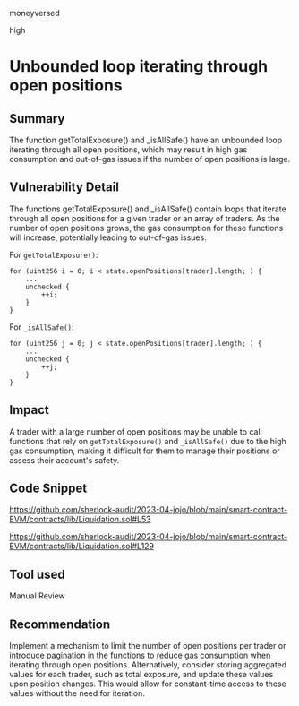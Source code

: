 moneyversed

high

# Unbounded loop iterating through open positions

## Summary

The function getTotalExposure() and _isAllSafe() have an unbounded loop iterating through all open positions, which may result in high gas consumption and out-of-gas issues if the number of open positions is large.

## Vulnerability Detail

The functions getTotalExposure() and _isAllSafe() contain loops that iterate through all open positions for a given trader or an array of traders. As the number of open positions grows, the gas consumption for these functions will increase, potentially leading to out-of-gas issues.

For `getTotalExposure()`:

```solidity
for (uint256 i = 0; i < state.openPositions[trader].length; ) {
    ...
    unchecked {
        ++i;
    }
}
```

For `_isAllSafe()`:

```solidity
for (uint256 j = 0; j < state.openPositions[trader].length; ) {
    ...
    unchecked {
        ++j;
    }
}
```

## Impact

A trader with a large number of open positions may be unable to call functions that rely on `getTotalExposure()` and `_isAllSafe()` due to the high gas consumption, making it difficult for them to manage their positions or assess their account's safety.

## Code Snippet

https://github.com/sherlock-audit/2023-04-jojo/blob/main/smart-contract-EVM/contracts/lib/Liquidation.sol#L53

https://github.com/sherlock-audit/2023-04-jojo/blob/main/smart-contract-EVM/contracts/lib/Liquidation.sol#L129

## Tool used

Manual Review

## Recommendation

Implement a mechanism to limit the number of open positions per trader or introduce pagination in the functions to reduce gas consumption when iterating through open positions. Alternatively, consider storing aggregated values for each trader, such as total exposure, and update these values upon position changes. This would allow for constant-time access to these values without the need for iteration.